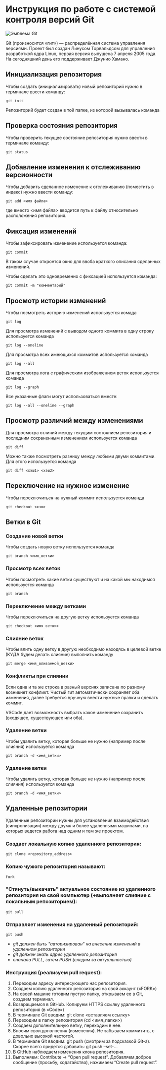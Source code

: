 # **Инструкция по работе с системой контроля версий Git**

![Эмблема Git](git.jpg)

Git (произносится «гит») — распределённая система управления версиями. Проект был создан Линусом Торвальдсом для управления разработкой ядра Linux, первая версия выпущена 7 апреля 2005 года. На сегодняшний день его поддерживает Джунио Хамано.

## Инициализация репозитория

Чтобы создать (инициализировать) новый репозиторий нужно в терминале ввести команду:

    git init

Репозиторий будет создан в той папке, из которой вызывалась команда

## Проверка состояния репозитория

Чтобы проверить текущее состояние репозитория нужно ввести в терминале команду:

    git status

## Добавление изменения к отслеживанию версионности

Чтобы добавить сделанное изменение к отслеживанию (поместить в индекс) нужно ввести команду:

    git add <имя файла>

где вместо <имя файла> вводится путь к файлу относительно расположения репозитория.

## Фиксация изменений

Чтобы зафиксировать изменение используется команда:

    git commit

В таком случае откроется окно для ввоба краткого описания сделанных изменений.

Чтобы сделать это одновременно с фиксацией используется команда:

    git commit -m "комментарий"

## Просмотр истории изменений

Чтобы посмотреть историю изменений используется комада

    git log

Для просмотра изменений с выводом одного коммита в одну строку используется команда

    git log --oneline

Для просмотра всех имеющихся коммитов используется команда

    git log --all

Для просмотра лога с графическим изображением веток используется команда

    git log --graph

Все указанные флаги могут использоваться вместе:

    git log --all --oneline --graph

## Просмотр различий между изменениями

Для просмотра отличий между текущим состоянием репозитория и последним сохраненным изменением используется команда

    git diff

Можно также посмотреть разницу между любыми двуми коммитами. Для этого используется команда

    git diff <хэш1> <хэш2>

## Переключение на нужное изменение

Чтобы переключиться на нужный коммит используется команда

    git checkout <хэш>

## Ветки в Git

### Создание новой ветки

Чтобы создать новую ветку используется команда

    git branch <имя_ветки>

### Просмотр всех веток

Чтобы посмотреть какие ветки существуют и на какой мы находимся используется команда

    git branch

### Переключение между ветками

Чтобы переключиться на другую ветку используется команда

    git checkout <имя_ветки>

### Слияние веток

Чтобы влить одну ветку в другую необходимо находясь в целевой ветке (КУДА будем делать слияние) выполнить команду

    git merge <имя_вливаемой_ветки>

### Конфликты при слиянии

Если одна и та же строка в разный версиях записана по разному возникнет конфликт.
Чистый гит автоматически сохраняет оба изменения, далее требуется вручную внести нужные правки и сделать коммит.

VSСode дает возможность выбрать какое изменение сохранить (входящее, существующее или оба).

### Удаление ветки

Чтобы удалить ветку, которая больше не нужно (например после слияния) используется команда

    git branch -d <имя_ветки>
### Удаление ветки

Чтобы удалить ветку, которая больше не нужно (например после слияния) используется команда

    git branch -d <имя_ветки>

## **Удаленные репозитории**
Удаленные репозитории нужны для установления взаимодействия (синхронизации) между двумя и более удаленными машинами, на которых ведется работа над одним и тем же проектом.

### Создает локальную копию удаленного репозитория:

    git clone <repository_address>

### Копию чужого репозитория называют:

    fork

### "Стянуть/выкачать" актуальное состояние из удаленного репозитория на свой компьютер (+выполняет слияние с локальным репозиторием):

    git pull

### Отправляет изменения на удаленный репозиторий:

    git push
- *git должен быть "авторизирован" на внесение изменений в удаленном репозитории*
- *git должен знать адрес удаленного репозитория*
- *сначала PULL, затем PUSH (следим за актуальностью)*

### Инструкция (реализуем pull request):
1.	Переходим адресу интересующего нас репозитория.
2.	Создаем копию удаленного репозитория на свой аккаунт («FORK»)
3.	На своей машине готовим пустую папку, открываем ее в Git, создаем терминал.
4.	Возвращаемся в GitHub. Копируем HTTPS ссылку удаленного репозитория (в «Code»)
5.	В терминале Git вводим: git clone <вставляем ссылку>
6.	Переходим в папку репозитория (cd <имя_папки>)
7.	Создаем дополнительную ветку, переходим в нее.
8.	Вносим свои дополнения (изменения). Не забываем коммитить, с довольно высокой частотой.
9.	В терминале Git вводим: git push (смотрим за подсказкой Git-а). Скорее всего придется добавить: git push –set-…
10.	В GitHub наблюдаем изменения клона репозитория.
11.	Выполняем: Contribute -> “Open pull request”. Добавляем доброе сообщение (просьбу, ходатайство), нажимаем “Create pull request”.
